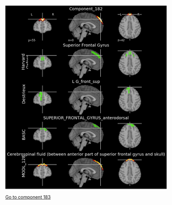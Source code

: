 ![182](preliminary/182.jpg "Component 182")

[Go to component 183](https://parietal-inria.github.io/MODL_atlas/256/183 "Component 183")

